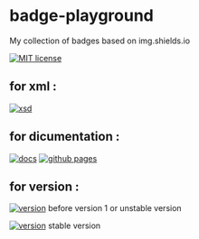 # badge-playground

My collection of badges based on img.shields.io

[![MIT license](https://img.shields.io/badge/License-MIT-blue.svg)](https://opensource.org/license/mit/)

## for xml : 

[![xsd](https://img.shields.io/badge/xsd-doc%202.1-purple.svg)](https://www.fugerit.org/data/java/doc/xsd/doc-2-1.xsd)

## for dicumentation : 

[![docs](https://img.shields.io/badge/docs-badge%20playground-cyan.svg)](README.md)
[![github pages](https://img.shields.io/badge/github%20pages-badge%20playground-blue.svg)](https://fugerit79.github.io/badge-playground/)

## for version : 

[![version](https://img.shields.io/badge/version-0.1.0-brown.svg)](README.md) before version 1 or unstable version

[![version](https://img.shields.io/badge/version-1.1.0-003099.svg)](README.md) stable version
